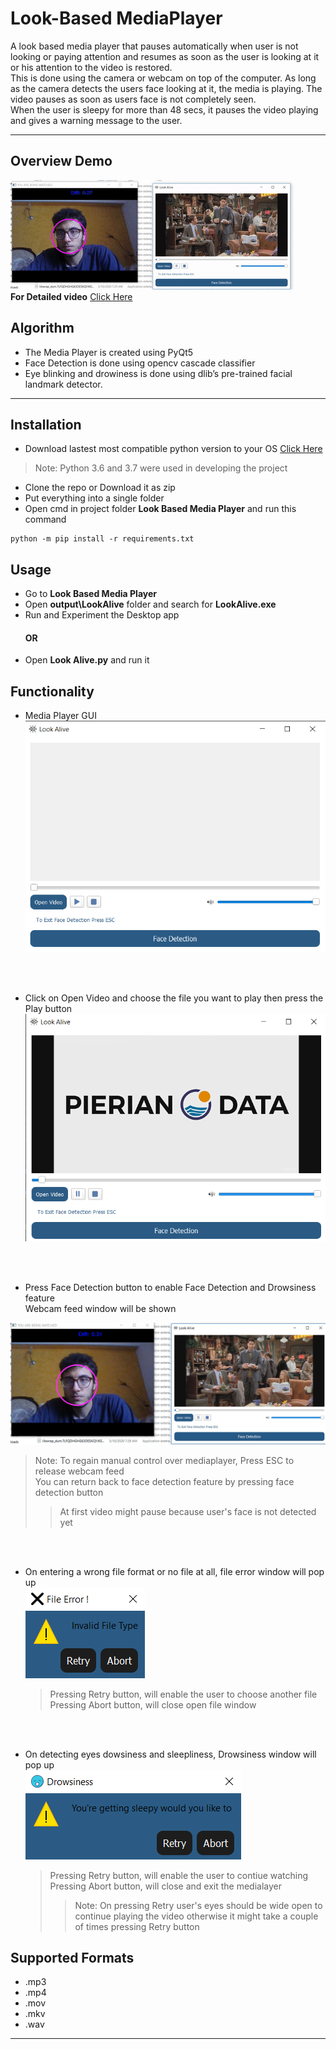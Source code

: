# Look-Based MediaPlayer 
A look based media player that pauses automatically when user is not looking or paying attention and resumes as soon as the user is looking at it or his attention to the video is restored.  <br />
This is done using the camera or webcam on top of the computer. As long as the camera detects the users face looking at it, the media is playing. The video pauses as soon as users face is not completely seen.  <br />
When the user is sleepy for more than 48 secs, it pauses the video playing and gives a warning message to the user. 



---
## Overview Demo
 ![alt text](https://github.com/AbdelrahmanElsherif/look-based-media-player/blob/master/Screenshots/ezgif.com-crop.gif?raw=true)  <br />
**For Detailed video** [Click Here](https://youtu.be/k3kdQFkdYWA)

## Algorithm
- The Media Player is created using PyQt5
- Face Detection is done using opencv cascade classifier
- Eye blinking and drowiness is done using  dlib’s pre-trained facial landmark detector.

---
## Installation 
- Download lastest most compatible python version to your OS [Click Here](https://www.python.org/downloads/?c=hpgsf9 )
> Note: Python 3.6 and 3.7 were used in developing the project
- Clone the repo or Download it as zip 
- Put everything into a single folder  
- Open cmd in project folder **Look Based Media Player** and run this command 
```
python -m pip install -r requirements.txt
```

## Usage 

 - Go to  **Look Based Media Player** 
 - Open **output\LookAlive** folder and search for **LookAlive.exe** 
 - Run and Experiment the Desktop app 
      #### OR     
 - Open **Look Alive.py** and run it 

## Functionality

- Media Player GUI <br />
![alt text](https://github.com/AbdelrahmanElsherif/look-based-media-player/blob/master/Screenshots/Screenshot%20(187).png?raw=true)
 <br />
 <br />
 
- Click on Open Video and choose the file you want to play then press the Play button <br />
![alt text](https://github.com/AbdelrahmanElsherif/look-based-media-player/blob/master/Screenshots/Screenshot%20(179).png?raw=true)
 <br />
 <br />
 
- Press Face Detection button to enable Face Detection and Drowsiness feature <br />
  Webcam feed window will be shown <br />
  
 ![alt text](https://github.com/AbdelrahmanElsherif/look-based-media-player/blob/master/Screenshots/Screenshot%20(191).png?raw=true)
  
 
   > Note: To regain manual control over mediaplayer, Press ESC to release webcam feed <br />
   You can return back to face detection feature by pressing face detection button <br />
   >>At first video might pause because user's face is not detected yet

 <br />
 <br />
 
 - On entering a wrong file format or no file at all, file error window will pop up <br />
 ![alt text](https://github.com/AbdelrahmanElsherif/look-based-media-player/blob/master/Screenshots/Screenshot%20(181).png?raw=true)

   >Pressing Retry button, will enable the user to choose another file <br />
   Pressing Abort button, will close open file window  

 <br />
  <br />
  
 - On detecting eyes dowsiness and sleepliness, Drowsiness window will pop up <br />
 ![alt text](https://github.com/AbdelrahmanElsherif/look-based-media-player/blob/master/Screenshots/Screenshot%20(182).png?raw=true)

   >Pressing Retry button, will enable the user to contiue watching <br />
   Pressing Abort button, will close and exit the medialayer <br />
    >>Note: On pressing Retry user's eyes should be wide open to continue playing the video otherwise it might take a couple of times   pressing Retry button 
    

 ## Supported Formats 

 - .mp3 
 - .mp4 
 - .mov 
 - .mkv 
 - .wav 

 
---
